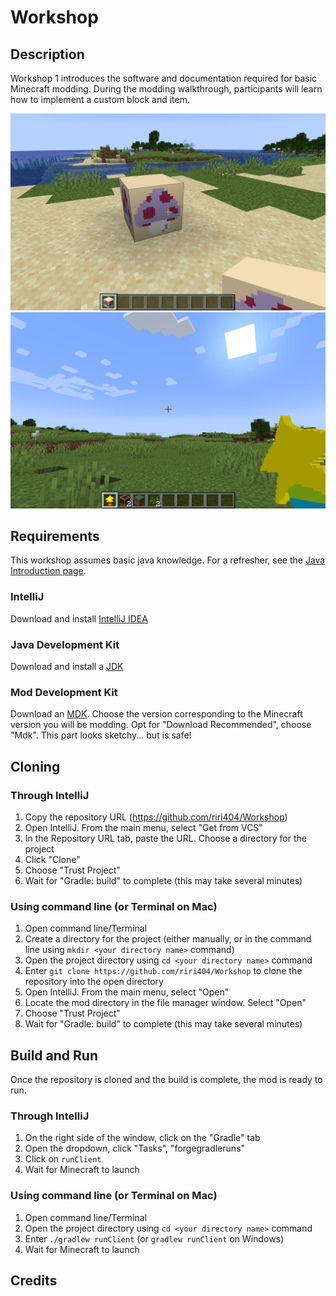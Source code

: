 # Workshop

## Description
Workshop 1 introduces the software and documentation required for basic Minecraft modding. During the modding walkthrough, participants will learn how to implement a custom block and item.

<img src=https://github.com/en4395/Workshop_Images/blob/main/Mod_demo/Mushroom_Block.png width=550>
<img src=https://github.com/en4395/Workshop_Images/blob/main/Mod_demo/Star_Wand_Item.png width=550>

## Requirements
This workshop assumes basic java knowledge. For a refresher, see the [Java Introduction page](https://github.com/riri404/Workshop/wiki/Java-Introduction).
### IntelliJ
Download and install [IntelliJ IDEA](https://www.jetbrains.com/idea/)
### Java Development Kit
Download and install a [JDK](https://adoptium.net/temurin/releases/)
### Mod Development Kit
Download an [MDK](https://files.minecraftforge.net/net/minecraftforge/forge/). Choose the version corresponding to the Minecraft version you will be modding. Opt for "Download Recommended", choose "Mdk". This part looks sketchy... but is safe!

## Cloning

### Through IntelliJ
1. Copy the repository URL (https://github.com/riri404/Workshop)
2. Open IntelliJ. From the main menu, select "Get from VCS"
3. In the Repository URL tab, paste the URL. Choose a directory for the project
4. Click "Clone"
5. Choose "Trust Project"
6. Wait for "Gradle: build" to complete (this may take several minutes)
   
### Using command line (or Terminal on Mac)
1. Open command line/Terminal
2. Create a directory for the project (either manually, or in the command line using `mkdir <your directory name>` command)
3. Open the project directory using `cd <your directory name>` command
4. Enter `git clone https://github.com/riri404/Workshop` to clone the repository into the open directory
5. Open IntelliJ. From the main menu, select "Open"
6. Locate the mod directory in the file manager window. Select "Open"
7. Choose "Trust Project"
8. Wait for "Gradle: build" to complete (this may take several minutes)
## Build and Run
Once the repository is cloned and the build is complete, the mod is ready to run. 

### Through IntelliJ
1. On the right side of the window, click on the "Gradle" tab
2. Open the <ProjectName> dropdown, click "Tasks", "forgegradleruns"
3. Click on `runClient`
4. Wait for Minecraft to launch


### Using command line (or Terminal on Mac)
1. Open command line/Terminal
2. Open the project directory using `cd <your directory name>` command
3. Enter `./gradlew runClient` (or `gradlew runClient` on Windows)
4. Wait for Minecraft to launch 
## Credits
